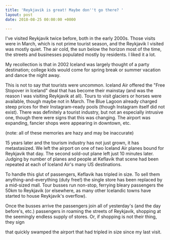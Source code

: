```yaml
---
title: 'Reykjavik is great! Maybe don''t go there? '
layout: post
date: 2018-08-25 00:00:00 +0000

---
```

I've visited Reykjavik twice before, both in the early 2000s. Those visits were in March, which is not prime tourist season, and the Reykjavik I visited was mostly quiet. The air cold, the sun below the horizon most of the time, the streets and businesses populated mostly by residents. I liked it a lot.

My recollection is that in 2002 Iceland was largely thought of a party destination; college kids would come for spring break or summer vacation and dance the night away.

This is not to say that tourists were uncommon. Iceland Air offered the "Free Stopover in Iceland" deal that has become their mainstay (and was the reason I was visiting Reykjavik at all). Tours to visit glaciers or horses were available, though maybe not in March. The Blue Lagoon already charged steep prices for their Instagram-ready pools (though Instagram itself did not exist). There was definitely a tourist industry, but not an especially intrusive one, though there were signs that this was changing. The airport was expanding, fancier shops were appearing in downtown, etc.

(note: all of these memories are hazy and may be inaccurate)

15 years later and the tourism industry has not just grown, it has metastasized. We left the airport on one of two Iceland Air planes bound for Reykjavik that day. The second sold-out plane left just 10 minutes later. Judging by number of planes and people at Keflavik that scene had been repeated at each of Iceland Air's many US destinations.

To handle this glut of passengers, Keflavik has tripled in size. To sell them anything-and-everything (duty free!) the single store has been replaced by a mid-sized mall. Tour busses run non-stop, ferrying bleary passengers the 50km to Reykjavik (or elsewhere, as many other Icelandic towns have started to house Reykjavik's overflow).

Once the busses arrive the passengers join all of yesterday's (and the day before's, etc.) passengers in roaming the streets of Reykjavik, shopping at the seemingly endless supply of stores. Or, if shopping is not their thing, they sign 

 that quickly swamped the airport that had tripled in size since my last visit. 